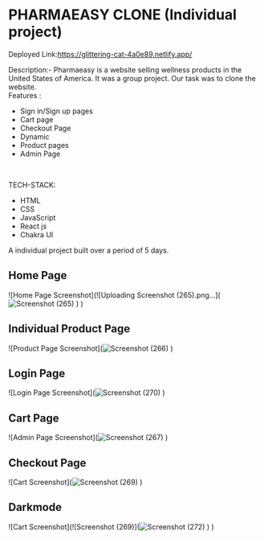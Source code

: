 # PHARMAEASY CLONE (Individual project)
Deployed Link:https://glittering-cat-4a0e89.netlify.app/

Description:- 
Pharmaeasy is a website selling wellness products in the United States of America. It was a group project. Our task was to clone the website.</br>
Features :
<ul>

<li> Sign in/Sign up pages </li>
<li> Cart page </li>
<li>Checkout Page</li>
<li> Dynamic  </li>
<li> Product pages</li>
<li>Admin Page</li>
</ul></br>

TECH-STACK:
<ul>
<li> HTML </li>
<li> CSS </li>
<li> JavaScript </li>
<li>React js</li>
<li>Chakra UI</li>
</ul>
A individual project built over a period of 5 days.


## Home Page
![Home Page Screenshot](![Uploading Screenshot (265).png…](![Screenshot (265)](https://user-images.githubusercontent.com/107462155/214129096-6f01300a-99be-45a7-bb25-d870a684340f.png)
)
)

## Individual Product Page
![Product Page Screenshot](![Screenshot (266)](https://user-images.githubusercontent.com/107462155/214128974-451d8cfc-f201-4e58-9e7f-60f564428fff.png)
)

## Login Page
![Login Page Screenshot](![Screenshot (270)](https://user-images.githubusercontent.com/107462155/214129523-29c5f613-72bf-4f15-b7ca-be008b737a67.png)
)

## Cart Page
![Admin Page Screenshot](![Screenshot (267)](https://user-images.githubusercontent.com/107462155/214129749-762928f3-e1a4-4807-b696-2650a1bb4c52.png)
)

## Checkout Page
![Cart Screenshot](![Screenshot (269)](https://user-images.githubusercontent.com/107462155/214129969-a37313c0-ef43-4712-a2aa-0566c9e7a2d7.png)
)

## Darkmode
![Cart Screenshot](![Screenshot (269)](![Screenshot (272)](https://user-images.githubusercontent.com/107462155/214130113-bd38a00c-c503-44bb-bc1d-b9a3923e0f82.png)
)
)





